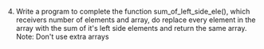 4. Write a program to complete the function sum_of_left_side_ele(), which receivers number of elements and array, do replace every element in the array with the sum of it's left side elements and return the same array. Note: Don't use extra arrays
